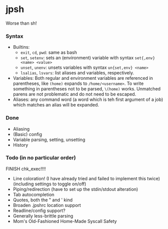 # jpsh
Worse than sh!

### Syntax
 - Builtins:
    - `exit`, `cd`, `pwd`: same as bash
    - `set`, `setenv`: sets an (environment) variable with syntax `set{,env} <name> <value>`
    - `unset`, `unenv`: unsets variables with syntax `un{set,env} <name>`
    - `lsalias`, `lsvars`: list aliases and variables, respectively.
 - Variables: Both regular and environment variables are referenced in parentheses, like `(home)` expands to `/home/<username>`. To write something in parentheses not to be parsed, `\(home)` works. Unmatched parens are not problematic and do not need to be escaped.
 - Aliases: any command word (a word which is teh first argument of a job) which matches an alias will be expanded.

### Done
 - Aliasing
 - (Basic) config
 - Variable parsing, setting, unsetting
 - History

### Todo (in no particular order)
FINISH chk\_exec!!!!
 - Line coloration! (I have already tried and failed to implement this twice) (including settings to toggle on/off)
 - Piping/redirection (have to set up the stdin/stdout alteration)
 - Tab autocompletion
 - Quotes, both the " and ' kind
 - Broaden .jpshrc location support
 - Readline/config support?
 - Generally less-brittle parsing
 - Mom's Old-Fashioned Home-Made Syscall Safety
